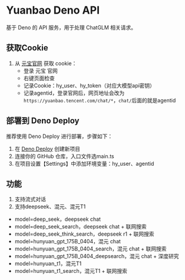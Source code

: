 # Yuanbao Deno API

基于 Deno 的 API 服务，用于处理 ChatGLM 相关请求。

## 获取Cookie

1. 从 [元宝官网](https://yuanbao.tencent.com/) 获取 cookie：
   - 登录 元宝 官网
   - 右键页面检查
   - 记录Cookie：hy_user、hy_token（对应大模型api密钥）
   - 记录agentid，登录官网后，网页地址会改为`https://yuanbao.tencent.com/chat/*`，`chat/`后面的就是agentid

## 部署到 Deno Deploy

推荐使用 Deno Deploy 进行部署，步骤如下：

1. 在 [Deno Deploy](https://deno.com/deploy) 创建新项目
2. 连接你的 GitHub 仓库，入口文件选main.ts
3. 在项目设置【Settings】中添加环境变量：hy_user、agentid


## 功能

1. 支持流式对话
2. 支持deepseek、混元、混元T1
- model=deep_seek，deepseek chat
- model=deep_seek_search，deepseek chat + 联网搜索
- model=deep_seek_think_search，deepseek r1 + 联网搜索
- model=hunyuan_gpt_175B_0404，混元 chat
- model=hunyuan_gpt_175B_0404_search，混元 chat + 联网搜索
- model=hunyuan_gpt_175B_0404_deepsearch，混元 chat + 深度研究
- model=hunyuan_t1，混元T1
- model=hunyuan_t1_search，混元T1 + 联网搜索
